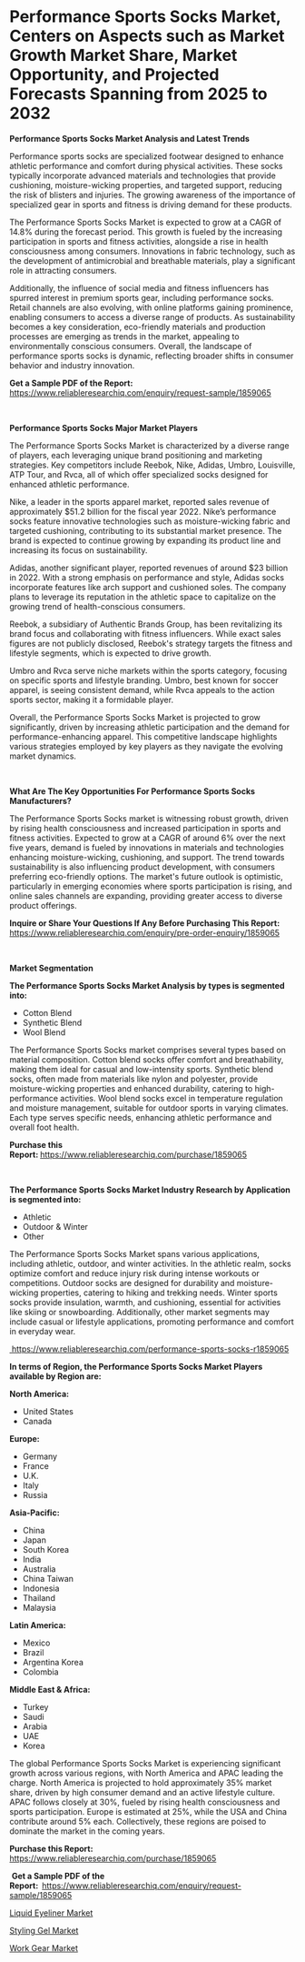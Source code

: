 <p><h1>Performance Sports Socks Market, Centers on Aspects such as Market Growth Market Share, Market Opportunity, and Projected Forecasts Spanning from 2025 to 2032</h1></p><p><strong>Performance Sports Socks Market Analysis and Latest Trends</strong></p>
<p><p>Performance sports socks are specialized footwear designed to enhance athletic performance and comfort during physical activities. These socks typically incorporate advanced materials and technologies that provide cushioning, moisture-wicking properties, and targeted support, reducing the risk of blisters and injuries. The growing awareness of the importance of specialized gear in sports and fitness is driving demand for these products.</p><p>The Performance Sports Socks Market is expected to grow at a CAGR of 14.8% during the forecast period. This growth is fueled by the increasing participation in sports and fitness activities, alongside a rise in health consciousness among consumers. Innovations in fabric technology, such as the development of antimicrobial and breathable materials, play a significant role in attracting consumers. </p><p>Additionally, the influence of social media and fitness influencers has spurred interest in premium sports gear, including performance socks. Retail channels are also evolving, with online platforms gaining prominence, enabling consumers to access a diverse range of products. As sustainability becomes a key consideration, eco-friendly materials and production processes are emerging as trends in the market, appealing to environmentally conscious consumers. Overall, the landscape of performance sports socks is dynamic, reflecting broader shifts in consumer behavior and industry innovation.</p></p>
<p><strong>Get a Sample PDF of the Report:&nbsp;</strong> <a href="https://www.reliableresearchiq.com/enquiry/request-sample/1859065?utm_campaign=1121&utm_medium=2&utm_source=Github&utm_content=ia&utm_term=07022025&utm_id=performance-sports-socks">https://www.reliableresearchiq.com/enquiry/request-sample/1859065</a></p>
<p>&nbsp;</p>
<p><strong>Performance Sports Socks Major Market Players</strong></p>
<p><p>The Performance Sports Socks Market is characterized by a diverse range of players, each leveraging unique brand positioning and marketing strategies. Key competitors include Reebok, Nike, Adidas, Umbro, Louisville, ATP Tour, and Rvca, all of which offer specialized socks designed for enhanced athletic performance.</p><p>Nike, a leader in the sports apparel market, reported sales revenue of approximately $51.2 billion for the fiscal year 2022. Nike’s performance socks feature innovative technologies such as moisture-wicking fabric and targeted cushioning, contributing to its substantial market presence. The brand is expected to continue growing by expanding its product line and increasing its focus on sustainability.</p><p>Adidas, another significant player, reported revenues of around $23 billion in 2022. With a strong emphasis on performance and style, Adidas socks incorporate features like arch support and cushioned soles. The company plans to leverage its reputation in the athletic space to capitalize on the growing trend of health-conscious consumers.</p><p>Reebok, a subsidiary of Authentic Brands Group, has been revitalizing its brand focus and collaborating with fitness influencers. While exact sales figures are not publicly disclosed, Reebok's strategy targets the fitness and lifestyle segments, which is expected to drive growth.</p><p>Umbro and Rvca serve niche markets within the sports category, focusing on specific sports and lifestyle branding. Umbro, best known for soccer apparel, is seeing consistent demand, while Rvca appeals to the action sports sector, making it a formidable player.</p><p>Overall, the Performance Sports Socks Market is projected to grow significantly, driven by increasing athletic participation and the demand for performance-enhancing apparel. This competitive landscape highlights various strategies employed by key players as they navigate the evolving market dynamics.</p></p>
<p>&nbsp;</p>
<p><strong>What Are The Key Opportunities For Performance Sports Socks Manufacturers?</strong></p>
<p><p>The Performance Sports Socks market is witnessing robust growth, driven by rising health consciousness and increased participation in sports and fitness activities. Expected to grow at a CAGR of around 6% over the next five years, demand is fueled by innovations in materials and technologies enhancing moisture-wicking, cushioning, and support. The trend towards sustainability is also influencing product development, with consumers preferring eco-friendly options. The market's future outlook is optimistic, particularly in emerging economies where sports participation is rising, and online sales channels are expanding, providing greater access to diverse product offerings.</p></p>
<p><strong>Inquire or Share Your Questions If Any Before Purchasing This Report:</strong> <a href="https://www.reliableresearchiq.com/enquiry/pre-order-enquiry/1859065?utm_campaign=1121&utm_medium=2&utm_source=Github&utm_content=ia&utm_term=07022025&utm_id=performance-sports-socks">https://www.reliableresearchiq.com/enquiry/pre-order-enquiry/1859065</a></p>
<p>&nbsp;</p>
<p><strong>Market Segmentation</strong></p>
<p><strong>The Performance Sports Socks Market Analysis by types is segmented into:</strong></p>
<p><ul><li>Cotton Blend</li><li>Synthetic Blend</li><li>Wool Blend</li></ul></p>
<p><p>The Performance Sports Socks market comprises several types based on material composition. Cotton blend socks offer comfort and breathability, making them ideal for casual and low-intensity sports. Synthetic blend socks, often made from materials like nylon and polyester, provide moisture-wicking properties and enhanced durability, catering to high-performance activities. Wool blend socks excel in temperature regulation and moisture management, suitable for outdoor sports in varying climates. Each type serves specific needs, enhancing athletic performance and overall foot health.</p></p>
<p><strong>Purchase this Report:&nbsp;</strong><a href="https://www.reliableresearchiq.com/purchase/1859065?utm_campaign=1121&utm_medium=2&utm_source=Github&utm_content=ia&utm_term=07022025&utm_id=performance-sports-socks">https://www.reliableresearchiq.com/purchase/1859065</a></p>
<p>&nbsp;</p>
<p><strong>The Performance Sports Socks Market Industry Research by Application is segmented into:</strong></p>
<p><ul><li>Athletic</li><li>Outdoor & Winter</li><li>Other</li></ul></p>
<p><p>The Performance Sports Socks Market spans various applications, including athletic, outdoor, and winter activities. In the athletic realm, socks optimize comfort and reduce injury risk during intense workouts or competitions. Outdoor socks are designed for durability and moisture-wicking properties, catering to hiking and trekking needs. Winter sports socks provide insulation, warmth, and cushioning, essential for activities like skiing or snowboarding. Additionally, other market segments may include casual or lifestyle applications, promoting performance and comfort in everyday wear.</p></p>
<p><a href="https://www.reliableresearchiq.com/performance-sports-socks-r1859065?utm_campaign=1121&utm_medium=2&utm_source=Github&utm_content=ia&utm_term=07022025&utm_id=performance-sports-socks">&nbsp;https://www.reliableresearchiq.com/performance-sports-socks-r1859065</a></p>
<p><strong>In terms of Region, the Performance Sports Socks Market Players available by Region are:</strong></p>
<p>
    <p> <strong> North America: </strong>
        <ul>
            <li>United States</li>
            <li>Canada</li>
        </ul>
        </p> 
    <p> <strong> Europe: </strong>
        <ul>
            <li>Germany</li>
            <li>France</li>
            <li>U.K.</li>
            <li>Italy</li>
            <li>Russia</li>
        </ul>
        </p> 
    <p> <strong> Asia-Pacific: </strong>
        <ul>
            <li>China</li>
            <li>Japan</li>
            <li>South Korea</li>
            <li>India</li>
            <li>Australia</li>
            <li>China Taiwan</li>
            <li>Indonesia</li>
            <li>Thailand</li>
            <li>Malaysia</li>
        </ul>
        </p> 
    <p> <strong> Latin America: </strong>
        <ul>
            <li>Mexico</li>
            <li>Brazil</li>
            <li>Argentina Korea</li>
            <li>Colombia</li>
        </ul>
        </p> 
    <p> <strong> Middle East & Africa: </strong>
        <ul>
            <li>Turkey</li>
            <li>Saudi</li>
            <li>Arabia</li>
            <li>UAE</li>
            <li>Korea</li>
        </ul>
    </p>
    </p>
<p><p>The global Performance Sports Socks Market is experiencing significant growth across various regions, with North America and APAC leading the charge. North America is projected to hold approximately 35% market share, driven by high consumer demand and an active lifestyle culture. APAC follows closely at 30%, fueled by rising health consciousness and sports participation. Europe is estimated at 25%, while the USA and China contribute around 5% each. Collectively, these regions are poised to dominate the market in the coming years.</p></p>
<p><strong>Purchase this Report: </strong><a href="https://www.reliableresearchiq.com/purchase/1859065?utm_campaign=1121&utm_medium=2&utm_source=Github&utm_content=ia&utm_term=07022025&utm_id=performance-sports-socks">https://www.reliableresearchiq.com/purchase/1859065</a></p>
<p>&nbsp;<strong>Get a Sample PDF of the Report:&nbsp;&nbsp;</strong><a href="https://www.reliableresearchiq.com/enquiry/request-sample/1859065?utm_campaign=1121&utm_medium=2&utm_source=Github&utm_content=ia&utm_term=07022025&utm_id=performance-sports-socks">https://www.reliableresearchiq.com/enquiry/request-sample/1859065</a></p>
<p><strong></strong></p>
<p><p><a href="https://github.com/lobatjoeit/Market-Research-Report-List-1/blob/main/liquid-eyeliner-market.md?utm_campaign=1121&utm_medium=2&utm_source=Github&utm_content=ia&utm_term=07022025&utm_id=performance-sports-socks">Liquid Eyeliner Market</a></p><p><a href="https://github.com/aoiniyaloz/Market-Research-Report-List-1/blob/main/styling-gel-market.md?utm_campaign=1121&utm_medium=2&utm_source=Github&utm_content=ia&utm_term=07022025&utm_id=performance-sports-socks">Styling Gel Market</a></p><p><a href="https://github.com/cheremisaev/Market-Research-Report-List-1/blob/main/work-gear-market.md?utm_campaign=1121&utm_medium=2&utm_source=Github&utm_content=ia&utm_term=07022025&utm_id=performance-sports-socks">Work Gear Market</a></p></p>